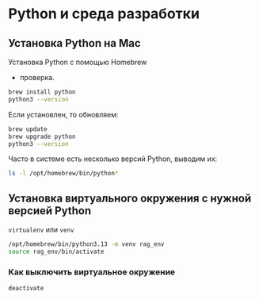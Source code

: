 # Python и среда разработки

## Установка Python на Mac

Установка Python с помощью Homebrew
+ проверка.
```bash
brew install python
python3 --version
```
Если установлен, то обновляем:
```bash
brew update
brew upgrade python
python3 --version
```

Часто в системе есть несколько версий Python,
выводим их:
```bash
ls -l /opt/homebrew/bin/python*
```


## Установка виртуального окружения с нужной версией Python
`virtualenv` или `venv`
```bash
/opt/homebrew/bin/python3.13 -m venv rag_env
source rag_env/bin/activate
```

### Как выключить виртуальное окружение
```bash
deactivate
```

